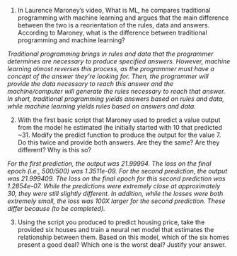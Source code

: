 1. In Laurence Maroney’s video, What is ML, he compares traditional programming with machine learning and argues that the main difference between the two is a reorientation of the rules, data and answers. According to Maroney, what is the difference between traditional programming and machine learning?

*Traditional programming brings in rules and data that the programmer determines are necessary to produce specified answers. However, machine learning almost reverses this
process, as the programmer must have a concept of the answer they're looking for. Then, the programmer will provide the data necessary to reach this answer and the machine/computer will generate the rules necessary to reach that answer. In short, traditional programming yields answers based on rules and data, while machine learning
yields rules based on answers and data.*

2. With the first basic script that Maroney used to predict a value output from the model he estimated (he initially started with 10 that predicted ~31. Modify the predict function to produce the output for the value 7. Do this twice and provide both answers. Are they the same? Are they different? Why is this so?

*For the first prediction, the output was 21.99994. The loss on the final epoch (i.e., 500/500) was 1.3511e-09. For the second prediction, the output was 21.999409. The loss on the final epoch for this second prediction was 1.2854e-07. While the predictions were extremely close at approximately 30, they were still slightly different. In addition, while the losses were both extremely small, the loss was 100X larger for the second prediction. These differ because (to be completed).*

3. Using the script you produced to predict housing price, take the provided six houses and train a neural net model that estimates the relationship between them. Based on this model, which of the six homes present a good deal? Which one is the worst deal? Justify your answer.
